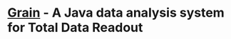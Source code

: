 # [Grain](https://trac.cc.jyu.fi/projects/grain) - A Java data analysis system for Total Data Readout
